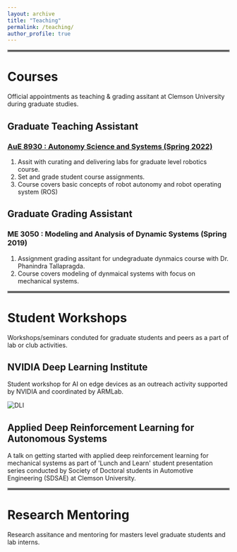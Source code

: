 ```yaml
---
layout: archive
title: "Teaching"
permalink: /teaching/
author_profile: true
---
```


<hr style="border:2px solid gray">

# Courses
Official appointments as teaching & grading assitant at Clemson University during graduate studies.

## Graduate Teaching Assistant
### [AuE 8930 : Autonomy Science and Systems (Spring 2022)](https://sites.google.com/view/armlab-cuicar/courses?authuser=0) 
1. Assit with curating and delivering labs for graduate level robotics course.
2. Set and grade student course assignments.
3. Course covers basic concepts of robot autonomy and robot operating system (ROS)

## Graduate Grading Assistant
### ME 3050 : Modeling and Analysis of Dynamic Systems (Spring 2019)
1. Assignment grading assitant for undegraduate dynmaics course with Dr. Phanindra Tallapragda.
2. Course covers modeling of dynmaical systems with focus on mechanical systems.

<hr style="border:2px solid gray">

# Student Workshops
Workshops/seminars conduted for graduate students and peers as a part of lab or club activities. 

## NVIDIA Deep Learning Institute 
Student workshop for AI on edge devices as an outreach activity supported by NVIDIA and coordinated by ARMLab.

![DLI](https://github.com/ameyarsalvi/ameyarsalvi.github.io/assets/54649022/8b9934a2-0ce3-47cf-953a-c1eb27bfabfe)


## Applied Deep Reinforcement Learning for Autonomous Systems
A talk on getting started with applied deep reinforcement learning for mechanical systems as part of 'Lunch and Learn' student presentation series conducted by Society of Doctoral students in Automotive Engineering (SDSAE) at Clemson University.

<hr style="border:2px solid gray">

# Research Mentoring
Research assitance and mentoring for masters level graduate students and lab interns.


